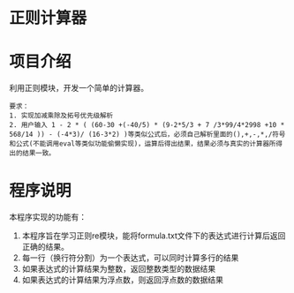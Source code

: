 # 正则计算器
# 项目介绍
利用正则模块，开发一个简单的计算器。
```
要求：
1. 实现加减乘除及拓号优先级解析
2. 用户输入 1 - 2 * ( (60-30 +(-40/5) * (9-2*5/3 + 7 /3*99/4*2998 +10 * 568/14 )) - (-4*3)/ (16-3*2) )等类似公式后，必须自己解析里面的(),+,-,*,/符号和公式(不能调用eval等类似功能偷懒实现)，运算后得出结果，结果必须与真实的计算器所得出的结果一致。
```

# 程序说明
本程序实现的功能有：
1. 本程序旨在学习正则re模块，能将formula.txt文件下的表达式进行计算后返回正确的结果。
2. 每一行（换行符分割）为一个表达式，可以同时计算多行的结果
3. 如果表达式的计算结果为整数，返回整数类型的数据结果
4. 如果表达式的计算结果为浮点数，则返回浮点数的数据结果

